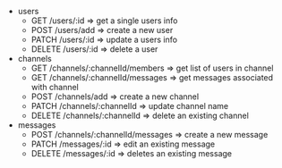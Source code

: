 * users
  * GET /users/:id => get a single users info
  * POST /users/add => create a new user
  * PATCH /users/:id => update a users info
  * DELETE /users/:id => delete a user
* channels
  * GET /channels/:channelId/members => get list of users in channel
  * GET /channels/:channelId/messages => get messages associated with channel
  * POST /channels/add => create a new channel
  * PATCH /channels/:channelId => update channel name
  * DELETE /channels/:channelId => delete an existing channel
* messages
  * POST /channels/:channelId/messages => create a new message
  * PATCH /messages/:id => edit an existing message
  * DELETE /messages/:id => deletes an existing message